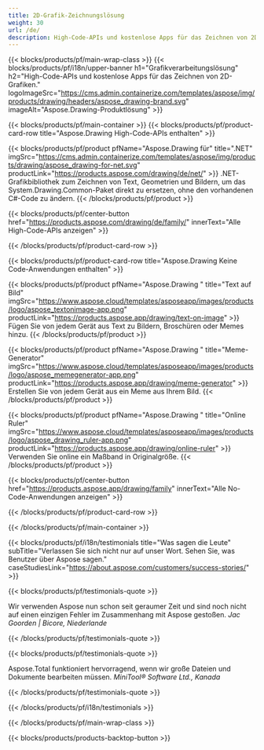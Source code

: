 ```yaml
---
title: 2D-Grafik-Zeichnungslösung 
weight: 30
url: /de/
description: High-Code-APIs und kostenlose Apps für das Zeichnen von 2D-Grafiken. Möglichkeit zum Zeichnen von Text, Linien, Kurven und Figuren sowie zum Konvertieren von Bildern in verschiedene Formate.
---
```


{{< blocks/products/pf/main-wrap-class >}}
{{< blocks/products/pf/i18n/upper-banner h1="Grafikverarbeitungslösung" h2="High-Code-APIs und kostenlose Apps für das Zeichnen von 2D-Grafiken." logoImageSrc="https://cms.admin.containerize.com/templates/aspose/img/products/drawing/headers/aspose_drawing-brand.svg" imageAlt="Aspose.Drawing-Produktlösung" >}}

{{< blocks/products/pf/main-container >}}
{{< blocks/products/pf/product-card-row title="Aspose.Drawing High-Code-APIs enthalten" >}}

{{< blocks/products/pf/product pfName="Aspose.Drawing für" title=".NET" imgSrc="https://cms.admin.containerize.com/templates/aspose/img/products/drawing/aspose_drawing-for-net.svg" productLink="https://products.aspose.com/drawing/de/net/" >}}
.NET-Grafikbibliothek zum Zeichnen von Text, Geometrien und Bildern, um das System.Drawing.Common-Paket direkt zu ersetzen, ohne den vorhandenen C#-Code zu ändern.
{{< /blocks/products/pf/product >}}

{{< blocks/products/pf/center-button href="https://products.aspose.com/drawing/de/family/" innerText="Alle High-Code-APIs anzeigen" >}}

{{< /blocks/products/pf/product-card-row >}}

{{< blocks/products/pf/product-card-row title="Aspose.Drawing Keine Code-Anwendungen enthalten" >}}

{{< blocks/products/pf/product pfName="Aspose.Drawing " title="Text auf Bild" imgSrc="https://www.aspose.cloud/templates/asposeapp/images/products/logo/aspose_textonimage-app.png" productLink="https://products.aspose.app/drawing/text-on-image" >}}
Fügen Sie von jedem Gerät aus Text zu Bildern, Broschüren oder Memes hinzu.
{{< /blocks/products/pf/product >}}

{{< blocks/products/pf/product pfName="Aspose.Drawing " title="Meme-Generator" imgSrc="https://www.aspose.cloud/templates/asposeapp/images/products/logo/aspose_memegenerator-app.png" productLink="https://products.aspose.app/drawing/meme-generator" >}}
Erstellen Sie von jedem Gerät aus ein Meme aus Ihrem Bild.
{{< /blocks/products/pf/product >}}

{{< blocks/products/pf/product pfName="Aspose.Drawing " title="Online Ruler" imgSrc="https://www.aspose.cloud/templates/asposeapp/images/products/logo/aspose_drawing_ruler-app.png" productLink="https://products.aspose.app/drawing/online-ruler" >}}
Verwenden Sie online ein Maßband in Originalgröße.
{{< /blocks/products/pf/product >}}

{{< blocks/products/pf/center-button href="https://products.aspose.app/drawing/family" innerText="Alle No-Code-Anwendungen anzeigen" >}}

{{< /blocks/products/pf/product-card-row >}}

{{< /blocks/products/pf/main-container >}}

{{< blocks/products/pf/i18n/testimonials title="Was sagen die Leute" subTitle="Verlassen Sie sich nicht nur auf unser Wort. Sehen Sie, was Benutzer über Aspose sagen." caseStudiesLink="https://about.aspose.com/customers/success-stories/" >}}

{{< blocks/products/pf/testimonials-quote >}}
<p class="first">
 Wir verwenden Aspose nun schon seit geraumer Zeit und sind noch nicht auf einen einzigen Fehler im Zusammenhang mit Aspose gestoßen.
 <em>
  Jac Goorden | Bicore, Niederlande
 </em>
</p>

{{< /blocks/products/pf/testimonials-quote >}}

{{< blocks/products/pf/testimonials-quote >}}
<p class="second">
 Aspose.Total funktioniert hervorragend, wenn wir große Dateien und Dokumente bearbeiten müssen.
 <em>
  MiniTool® Software Ltd., Kanada
 </em>
</p>

{{< /blocks/products/pf/testimonials-quote >}}

{{< /blocks/products/pf/i18n/testimonials >}}

{{< /blocks/products/pf/main-wrap-class >}}

{{< blocks/products/products-backtop-button >}}

